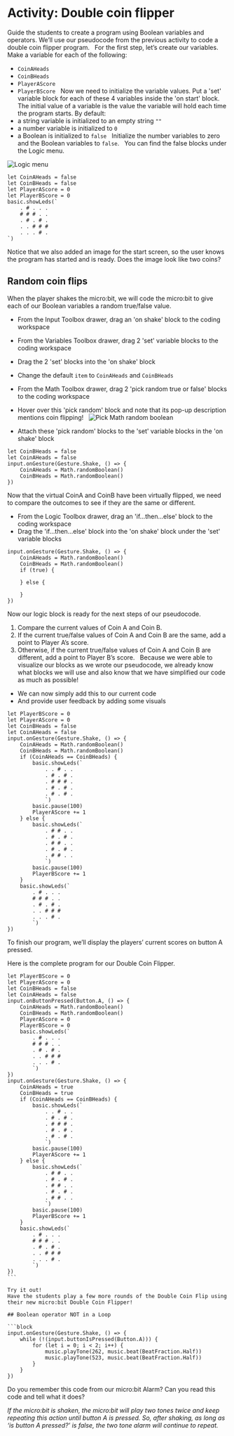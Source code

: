 # Activity: Double coin flipper

Guide the students to create a program using Boolean variables and operators.
We’ll use our pseudocode from the previous activity to code a double coin flipper program.
 
For the first step, let’s create our variables.
Make a variable for each of the following:
* `CoinAHeads`
* `CoinBHeads`
* `PlayerAScore`
* `PlayerBScore`
 
Now we need to initialize the variable values.
Put a 'set' variable block for each of these 4 variables inside the 'on start' block.
 
The initial value of a variable is the value the variable will hold each time the program starts. 
By default: 
* a string variable is initialized to an empty string `""`
* a number variable is initialized to `0`
* a Boolean is initialized to `false`
 
Initialize the number variables to zero and the Boolean variables to `false`.
 
You can find the false blocks under the Logic menu.

![Logic menu](/static/courses/csintro/booleans/logic-menu.png)

```blocks
let CoinAHeads = false
let CoinBHeads = false
let PlayerAScore = 0
let PlayerBScore = 0
basic.showLeds(`
    . # . . .
    # # # . .
    . # . # .
    . . # # #
    . . . # .
`)
```

Notice that we also added an image for the start screen, so the user knows the program has started and is ready. Does the image look like two coins?
 
## Random coin flips

When the player shakes the micro:bit, we will code the micro:bit to give each of our Boolean variables a random true/false value.
 
* From the Input Toolbox drawer, drag an 'on shake' block to the coding workspace
* From the Variables Toolbox drawer, drag 2 'set' variable blocks to the coding workspace
* Drag the 2 'set' blocks into the 'on shake' block
* Change the default `item` to `CoinAHeads` and `CoinBHeads`
* From the Math Toolbox drawer, drag 2 'pick random true or false' blocks to the coding workspace
* Hover over this 'pick random' block and note that its pop-up description mentions coin flipping!
 
![Pick Math random boolean](/static/courses/csintro/booleans/math-random-boolean.png)

* Attach these 'pick random' blocks to the 'set' variable blocks in the 'on shake' block

```blocks	
let CoinBHeads = false
let CoinAHeads = false
input.onGesture(Gesture.Shake, () => {
    CoinAHeads = Math.randomBoolean()
    CoinBHeads = Math.randomBoolean()
})
```

Now that the virtual CoinA and CoinB have been virtually flipped, we need to compare the outcomes to see if they are the same or different.
 
* From the Logic Toolbox drawer, drag an 'if...then...else' block to the coding workspace 
* Drag the 'if...then...else' block into the 'on shake' block under the 'set' variable blocks

```blocks
input.onGesture(Gesture.Shake, () => {
    CoinAHeads = Math.randomBoolean()
    CoinBHeads = Math.randomBoolean()
	if (true) {

    } else {

    }
})
```

Now our logic block is ready for the next steps of our pseudocode.
1. Compare the current values of Coin A and Coin B.
2. If the current true/false values of Coin A and Coin B are the same, add a point to Player A’s score.
3. Otherwise, if the current true/false values of Coin A and Coin B are different, add a point to Player B’s score.
 
Because we were able to visualize our blocks as we wrote our pseudocode, we already know what blocks we will use and also know that we have simplified our code as much as possible!
 
* We can now simply add this to our current code
* And provide user feedback by adding some visuals

```blocks
let PlayerBScore = 0
let PlayerAScore = 0
let CoinBHeads = false
let CoinAHeads = false
input.onGesture(Gesture.Shake, () => {
    CoinAHeads = Math.randomBoolean()
    CoinBHeads = Math.randomBoolean()
    if (CoinAHeads == CoinBHeads) {
        basic.showLeds(`
            . . # . .
            . # . # .
            . # # # .
            . # . # .
            . # . # .
            `)
        basic.pause(100)
        PlayerAScore += 1
    } else {
        basic.showLeds(`
            . # # . .
            . # . # .
            . # # . .
            . # . # .
            . # # . .
            `)
        basic.pause(100)
        PlayerBScore += 1
    }
    basic.showLeds(`
        . # . . .
        # # # . .
        . # . # .
        . . # # #
        . . . # .
        `)
})
```

To finish our program, we’ll display the players’ current scores on button A pressed.

Here is the complete program for our Double Coin Flipper.

```blocks
let PlayerBScore = 0
let PlayerAScore = 0
let CoinBHeads = false
let CoinAHeads = false
input.onButtonPressed(Button.A, () => {
    CoinAHeads = Math.randomBoolean()
    CoinBHeads = Math.randomBoolean()
    PlayerAScore = 0
    PlayerBScore = 0
    basic.showLeds(`
        . # . . .
        # # # . .
        . # . # .
        . . # # #
        . . . # .
        `)
})
input.onGesture(Gesture.Shake, () => {
    CoinAHeads = true
    CoinBHeads = true
    if (CoinAHeads == CoinBHeads) {
        basic.showLeds(`
            . . # . .
            . # . # .
            . # # # .
            . # . # .
            . # . # .
            `)
        basic.pause(100)
        PlayerAScore += 1
    } else {
        basic.showLeds(`
            . # # . .
            . # . # .
            . # # . .
            . # . # .
            . # # . .
            `)
        basic.pause(100)
        PlayerBScore += 1
    }
    basic.showLeds(`
        . # . . .
        # # # . .
        . # . # .
        . . # # #
        . . . # .
        `)
})
``` 

Try it out!
Have the students play a few more rounds of the Double Coin Flip using their new micro:bit Double Coin Flipper!
 
## Boolean operator NOT in a Loop

```block
input.onGesture(Gesture.Shake, () => {
    while (!(input.buttonIsPressed(Button.A))) {
    	for (let i = 0; i < 2; i++) {
            music.playTone(262, music.beat(BeatFraction.Half))
            music.playTone(523, music.beat(BeatFraction.Half))
        }
    }
})
```

Do you remember this code from our micro:bit Alarm?
Can you read this code and tell what it does?

_If the micro:bit is shaken, the micro:bit will play two tones twice and keep repeating this action until button A is pressed. So, after shaking, as long as ‘is button A pressed?’ is false, the two tone alarm will continue to repeat._
